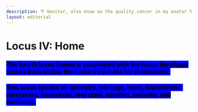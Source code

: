 ```yaml
---
description: 🜄 Genitor, also know as the quality cancer in my avatar 🜄
layout: editorial
---
```


# Locus IV: Home

### <mark style="background-color:blue;">The fourth locus theme is associated with the home the player comes from and/or the home they make for themselves.</mark>

### <mark style="background-color:blue;">This locus speaks of: ancestry, heritage, roots, foundations, caretakers, household, real state, comfort, security, and nurturing.</mark>

